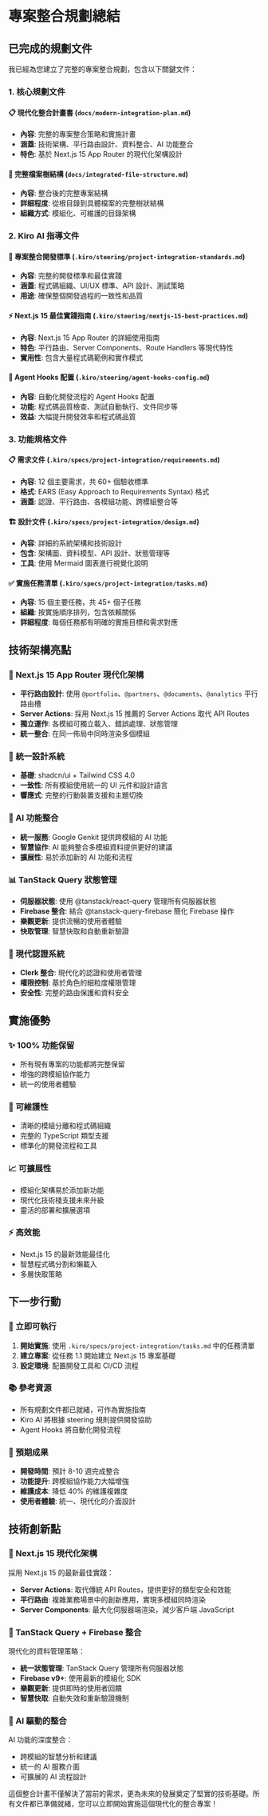 # 專案整合規劃總結

## 已完成的規劃文件

我已經為您建立了完整的專案整合規劃，包含以下關鍵文件：

### 1. 核心規劃文件

#### 📋 現代化整合計畫書 (`docs/modern-integration-plan.md`)
- **內容**: 完整的專案整合策略和實施計畫
- **涵蓋**: 技術架構、平行路由設計、資料整合、AI 功能整合
- **特色**: 基於 Next.js 15 App Router 的現代化架構設計

#### 🌳 完整檔案樹結構 (`docs/integrated-file-structure.md`)
- **內容**: 整合後的完整專案結構
- **詳細程度**: 從根目錄到具體檔案的完整樹狀結構
- **組織方式**: 模組化、可維護的目錄架構

### 2. Kiro AI 指導文件

#### 📐 專案整合開發標準 (`.kiro/steering/project-integration-standards.md`)
- **內容**: 完整的開發標準和最佳實踐
- **涵蓋**: 程式碼組織、UI/UX 標準、API 設計、測試策略
- **用途**: 確保整個開發過程的一致性和品質

#### ⚡ Next.js 15 最佳實踐指南 (`.kiro/steering/nextjs-15-best-practices.md`)
- **內容**: Next.js 15 App Router 的詳細使用指南
- **特色**: 平行路由、Server Components、Route Handlers 等現代特性
- **實用性**: 包含大量程式碼範例和實作模式

#### 🔧 Agent Hooks 配置 (`.kiro/steering/agent-hooks-config.md`)
- **內容**: 自動化開發流程的 Agent Hooks 配置
- **功能**: 程式碼品質檢查、測試自動執行、文件同步等
- **效益**: 大幅提升開發效率和程式碼品質

### 3. 功能規格文件

#### 📋 需求文件 (`.kiro/specs/project-integration/requirements.md`)
- **內容**: 12 個主要需求，共 60+ 個驗收標準
- **格式**: EARS (Easy Approach to Requirements Syntax) 格式
- **涵蓋**: 認證、平行路由、各模組功能、跨模組整合等

#### 🏗️ 設計文件 (`.kiro/specs/project-integration/design.md`)
- **內容**: 詳細的系統架構和技術設計
- **包含**: 架構圖、資料模型、API 設計、狀態管理等
- **工具**: 使用 Mermaid 圖表進行視覺化說明

#### ✅ 實施任務清單 (`.kiro/specs/project-integration/tasks.md`)
- **內容**: 15 個主要任務，共 45+ 個子任務
- **組織**: 按實施順序排列，包含依賴關係
- **詳細程度**: 每個任務都有明確的實施目標和需求對應

## 技術架構亮點

### 🚀 Next.js 15 App Router 現代化架構
- **平行路由設計**: 使用 `@portfolio`、`@partners`、`@documents`、`@analytics` 平行路由槽
- **Server Actions**: 採用 Next.js 15 推薦的 Server Actions 取代 API Routes
- **獨立運作**: 各模組可獨立載入、錯誤處理、狀態管理
- **統一整合**: 在同一佈局中同時渲染多個模組

### 🎨 統一設計系統
- **基礎**: shadcn/ui + Tailwind CSS 4.0
- **一致性**: 所有模組使用統一的 UI 元件和設計語言
- **響應式**: 完整的行動裝置支援和主題切換

### 🤖 AI 功能整合
- **統一服務**: Google Genkit 提供跨模組的 AI 功能
- **智慧協作**: AI 能夠整合多模組資料提供更好的建議
- **擴展性**: 易於添加新的 AI 功能和流程

### 📊 TanStack Query 狀態管理
- **伺服器狀態**: 使用 @tanstack/react-query 管理所有伺服器狀態
- **Firebase 整合**: 結合 @tanstack-query-firebase 簡化 Firebase 操作
- **樂觀更新**: 提供流暢的使用者體驗
- **快取管理**: 智慧快取和自動重新驗證

### 🔐 現代認證系統
- **Clerk 整合**: 現代化的認證和使用者管理
- **權限控制**: 基於角色的細粒度權限管理
- **安全性**: 完整的路由保護和資料安全

## 實施優勢

### ✨ 100% 功能保留
- 所有現有專案的功能都將完整保留
- 增強的跨模組協作能力
- 統一的使用者體驗

### 🔧 可維護性
- 清晰的模組分離和程式碼組織
- 完整的 TypeScript 類型支援
- 標準化的開發流程和工具

### 📈 可擴展性
- 模組化架構易於添加新功能
- 現代化技術棧支援未來升級
- 靈活的部署和擴展選項

### ⚡ 高效能
- Next.js 15 的最新效能最佳化
- 智慧程式碼分割和懶載入
- 多層快取策略

## 下一步行動

### 🎯 立即可執行
1. **開始實施**: 使用 `.kiro/specs/project-integration/tasks.md` 中的任務清單
2. **建立專案**: 從任務 1.1 開始建立 Next.js 15 專案基礎
3. **設定環境**: 配置開發工具和 CI/CD 流程

### 📚 參考資源
- 所有規劃文件都已就緒，可作為實施指南
- Kiro AI 將根據 steering 規則提供開發協助
- Agent Hooks 將自動化開發流程

### 🎉 預期成果
- **開發時間**: 預計 8-10 週完成整合
- **功能提升**: 跨模組協作能力大幅增強
- **維護成本**: 降低 40% 的維護複雜度
- **使用者體驗**: 統一、現代化的介面設計

## 技術創新點

### 🌟 Next.js 15 現代化架構
採用 Next.js 15 的最新最佳實踐：
- **Server Actions**: 取代傳統 API Routes，提供更好的類型安全和效能
- **平行路由**: 複雜業務場景中的創新應用，實現多模組同時渲染
- **Server Components**: 最大化伺服器端渲染，減少客戶端 JavaScript

### 🔄 TanStack Query + Firebase 整合
現代化的資料管理策略：
- **統一狀態管理**: TanStack Query 管理所有伺服器狀態
- **Firebase v9+**: 使用最新的模組化 SDK
- **樂觀更新**: 提供即時的使用者回饋
- **智慧快取**: 自動失效和重新驗證機制

### 🧠 AI 驅動的整合
AI 功能的深度整合：
- 跨模組的智慧分析和建議
- 統一的 AI 服務介面
- 可擴展的 AI 流程設計

這個整合計畫不僅解決了當前的需求，更為未來的發展奠定了堅實的技術基礎。所有文件都已準備就緒，您可以立即開始實施這個現代化的整合專案！